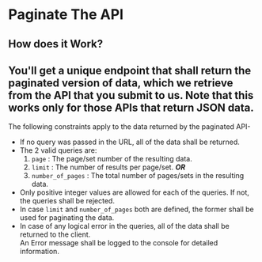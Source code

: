 # Paginate The API

## How does it Work?
You'll get a unique endpoint that shall return the paginated version of data, which we retrieve from the API that you submit to us. Note that this works only for those APIs that return JSON data.  
---
The following constraints apply to the data returned by the paginated API-

- If no query was passed in the URL, all of the data shall be returned.
- The 2 valid queries are:
  1. `page` : The page/set number of the resulting data.
  2. `limit` : The number of results per page/set.
  ***OR***
  3. `number_of_pages` : The total number of pages/sets in the resulting data.
- Only positive integer values are allowed for each of the queries. If not, the queries shall be rejected.
- In case `limit` and `number_of_pages` both are defined, the former shall be used for paginating the data.
- In case of any logical error in the queries, all of the data shall be returned to the client.  
An Error message shall be logged to the console for detailed information.